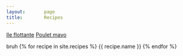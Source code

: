 ```yaml
---
layout:       page
title:        Recipes
---
```


[Ile flottante](ile_flottante/)
[Poulet mayo](poulet_mayo/)

bruh
{% for recipe in site.recipes %}
    {{ recipe.name }}
{% endfor %}